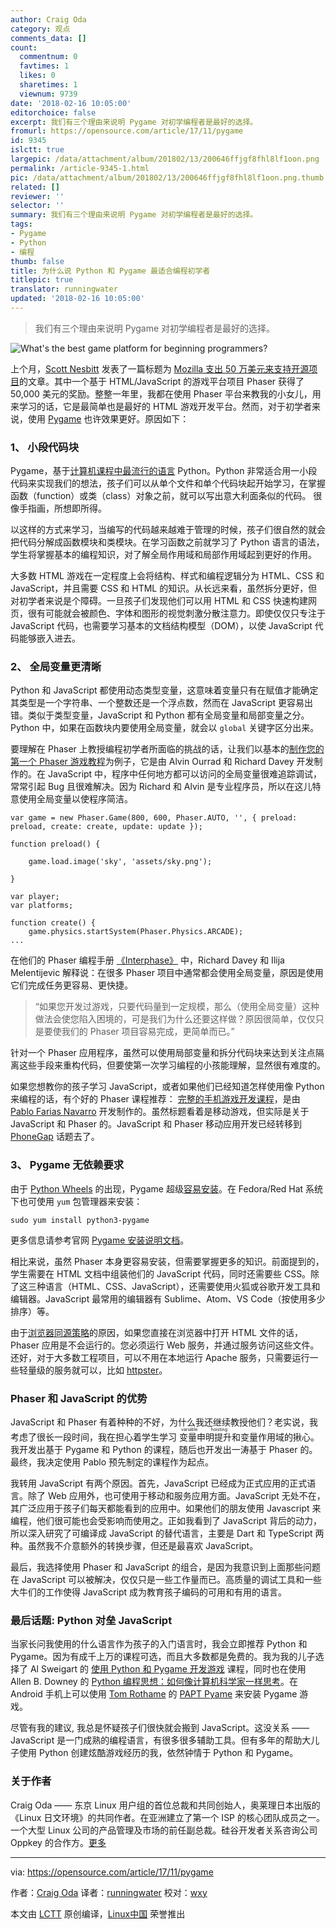 ```yaml
---
author: Craig Oda
category: 观点
comments_data: []
count:
  commentnum: 0
  favtimes: 1
  likes: 0
  sharetimes: 1
  viewnum: 9739
date: '2018-02-16 10:05:00'
editorchoice: false
excerpt: 我们有三个理由来说明 Pygame 对初学编程者是最好的选择。
fromurl: https://opensource.com/article/17/11/pygame
id: 9345
islctt: true
largepic: /data/attachment/album/201802/13/200646ffjgf8fhl8lf1oon.png
permalink: /article-9345-1.html
pic: /data/attachment/album/201802/13/200646ffjgf8fhl8lf1oon.png.thumb.jpg
related: []
reviewer: ''
selector: ''
summary: 我们有三个理由来说明 Pygame 对初学编程者是最好的选择。
tags:
- Pygame
- Python
- 编程
thumb: false
title: 为什么说 Python 和 Pygame 最适合编程初学者
titlepic: true
translator: runningwater
updated: '2018-02-16 10:05:00'
---
```



> 
> 我们有三个理由来说明 Pygame 对初学编程者是最好的选择。
> 
> 
> 


![What's the best game platform for beginning programmers?](/data/attachment/album/201802/13/200646ffjgf8fhl8lf1oon.png "What's the best game platform for beginning programmers?")


上个月，[Scott Nesbitt](https://opensource.com/users/scottnesbitt) 发表了一篇标题为 [Mozilla 支出 50 万美元来支持开源项目](https://opensource.com/article/17/10/news-october-14)的文章。其中一个基于 HTML/JavaScript 的游戏平台项目 Phaser 获得了 50,000 美元的奖励。整整一年里，我都在使用 Phaser 平台来教我的小女儿，用来学习的话，它是最简单也是最好的 HTML 游戏开发平台。然而，对于初学者来说，使用 [Pygame](https://www.pygame.org/news) 也许效果更好。原因如下：


### 1、 小段代码块


Pygame，基于[计算机课程中最流行的语言](https://cacm.acm.org/blogs/blog-cacm/176450-python-is-now-the-most-popular-introductory-teaching-language-at-top-u-s-universities/fulltext) Python。Python 非常适合用一小段代码来实现我们的想法，孩子们可以从单个文件和单个代码块起开始学习，在掌握函数（function）或类（class）对象之前，就可以写出意大利面条似的代码。 很像手指画，所想即所得。


以这样的方式来学习，当编写的代码越来越难于管理的时候，孩子们很自然的就会把代码分解成函数模块和类模块。在学习函数之前就学习了 Python 语言的语法，学生将掌握基本的编程知识，对了解全局作用域和局部作用域起到更好的作用。


大多数 HTML 游戏在一定程度上会将结构、样式和编程逻辑分为 HTML、CSS 和 JavaScript，并且需要 CSS 和 HTML 的知识。从长远来看，虽然拆分更好，但对初学者来说是个障碍。一旦孩子们发现他们可以用 HTML 和 CSS 快速构建网页，很有可能就会被颜色、字体和图形的视觉刺激分散注意力。即使仅仅只专注于 JavaScript 代码，也需要学习基本的文档结构模型（DOM），以使 JavaScript 代码能够嵌入进去。


### 2、 全局变量更清晰


Python 和 JavaScript 都使用动态类型变量，这意味着变量只有在赋值才能确定其类型是一个字符串、一个整数还是一个浮点数，然而在 JavaScript 更容易出错。类似于类型变量，JavaScript 和 Python 都有全局变量和局部变量之分。Python 中，如果在函数块内要使用全局变量，就会以 `global` 关键字区分出来。


要理解在 Phaser 上教授编程初学者所面临的挑战的话，让我们以基本的[制作您的第一个 Phaser 游戏教程](http://phaser.io/tutorials/making-your-first-phaser-game)为例子，它是由 Alvin Ourrad 和 Richard Davey 开发制作的。在 JavaScript 中，程序中任何地方都可以访问的全局变量很难追踪调试，常常引起 Bug 且很难解决。因为 Richard 和 Alvin 是专业程序员，所以在这儿特意使用全局变量以使程序简洁。



```
var game = new Phaser.Game(800, 600, Phaser.AUTO, '', { preload: preload, create: create, update: update });

function preload() {

    game.load.image('sky', 'assets/sky.png');

}

var player;
var platforms;

function create() {
    game.physics.startSystem(Phaser.Physics.ARCADE);
...

```

在他们的 Phaser 编程手册 [《Interphase》](https://phaser.io/interphase) 中，Richard Davey 和 Ilija Melentijevic 解释说：在很多 Phaser 项目中通常都会使用全局变量，原因是使用它们完成任务更容易、更快捷。



> 
> “如果您开发过游戏，只要代码量到一定规模，那么（使用全局变量）这种做法会使您陷入困境的，可是我们为什么还要这样做？原因很简单，仅仅只是要使我们的 Phaser 项目容易完成，更简单而已。”
> 
> 
> 


针对一个 Phaser 应用程序，虽然可以使用局部变量和拆分代码块来达到关注点隔离这些手段来重构代码，但要使第一次学习编程的小孩能理解，显然很有难度的。


如果您想教你的孩子学习 JavaScript，或者如果他们已经知道怎样使用像 Python 来编程的话，有个好的 Phaser 课程推荐： [完整的手机游戏开发课程](https://academy.zenva.com/product/the-complete-mobile-game-development-course-platinum-edition/)，是由 [Pablo Farias Navarro](https://gamedevacademy.org/author/fariazz/) 开发制作的。虽然标题看着是移动游戏，但实际是关于 JavaScript 和 Phaser 的。JavaScript 和 Phaser 移动应用开发已经转移到 [PhoneGap](https://phonegap.com/) 话题去了。


### 3、 Pygame 无依赖要求


由于 [Python Wheels](https://pythonwheels.com/) 的出现，Pygame 超级[容易安装](https://pypi.python.org/pypi/Pygame)。在 Fedora/Red Hat 系统下也可使用 `yum` 包管理器来安装：



```
sudo yum install python3-pygame

```

更多信息请参考官网 [Pygame 安装说明文档](http://www.pygame.org/wiki/GettingStarted#Pygame%20Installation)。


相比来说，虽然 Phaser 本身更容易安装，但需要掌握更多的知识。前面提到的，学生需要在 HTML 文档中组装他们的 JavaScript 代码，同时还需要些 CSS。除了这三种语言（HTML、CSS、JavaScript），还需要使用火狐或谷歌开发工具和编辑器。JavaScript 最常用的编辑器有 Sublime、Atom、VS Code（按使用多少排序）等。


由于[浏览器同源策略](https://blog.chromium.org/2008/12/security-in-depth-local-web-pages.html)的原因，如果您直接在浏览器中打开 HTML 文件的话，Phaser 应用是不会运行的。您必须运行 Web 服务，并通过服务访问这些文件。还好，对于大多数工程项目，可以不用在本地运行 Apache 服务，只需要运行一些轻量级的服务就可以，比如 [httpster](https://simbco.github.io/httpster/)。


### Phaser 和 JavaScript 的优势


JavaScript 和 Phaser 有着种种的不好，为什么我还继续教授他们？老实说，我考虑了很长一段时间，我在担心着学生学习<ruby> 变量申明提升 <rt>  variable hoisting </rt></ruby>和变量作用域的揪心。我开发出基于 Pygame 和 Python 的课程，随后也开发出一涛基于 Phaser 的。最终，我决定使用 Pablo 预先制定的课程作为起点。


我转用 JavaScript 有两个原因。首先，JavaScript 已经成为正式应用的正式语言。除了 Web 应用外，也可使用于移动和服务应用方面。JavaScript 无处不在，其广泛应用于孩子们每天都能看到的应用中。如果他们的朋友使用 Javascript 来编程，他们很可能也会受影响而使用之。正如我看到了 JavaScript 背后的动力，所以深入研究了可编译成 JavaScript 的替代语言，主要是 Dart 和 TypeScript 两种。虽然我不介意额外的转换步骤，但还是最喜欢 JavaScript。


最后，我选择使用 Phaser 和 JavaScript 的组合，是因为我意识到上面那些问题在 JavaScript 可以被解决，仅仅只是一些工作量而已。高质量的调试工具和一些大牛们的工作使得 JavaScript 成为教育孩子编码的可用和有用的语言。


### 最后话题: Python 对垒 JavaScript


当家长问我使用的什么语言作为孩子的入门语言时，我会立即推荐 Python 和 Pygame。因为有成千上万的课程可选，而且大多数都是免费的。我为我的儿子选择了 Al Sweigart 的 [使用 Python 和 Pygame 开发游戏](https://inventwithpython.com/makinggames.pdf) 课程，同时也在使用 Allen B. Downey 的 [Python 编程思想：如何像计算机科学家一样思考](http://greenteapress.com/thinkpython/html/index.html)。在 Android 手机上可以使用 [Tom Rothame](https://github.com/renpytom) 的 [PAPT Pyame](https://github.com/renpytom/rapt-pygame-example) 来安装 Pygame 游戏。


尽管有我的建议, 我总是怀疑孩子们很快就会搬到 JavaScript。这没关系 —— JavaScript 是一门成熟的编程语言，有很多很多辅助工具。但有多年的帮助大儿子使用 Python 创建炫酷游戏经历的我，依然钟情于 Python 和 Pygame。


### 关于作者


Craig Oda —— 东京 Linux 用户组的首位总裁和共同创始人，奥莱理日本出版的《Linux 日文环境》的共同作者。在亚洲建立了第一个 ISP 的核心团队成员之一。一个大型 Linux 公司的产品管理及市场的前任副总裁。硅谷开发者关系咨询公司 Oppkey 的合作方。[更多](https://opensource.com/users/codetricity)




---


via: <https://opensource.com/article/17/11/pygame>


作者：[Craig Oda](https://opensource.com/users/codetricity) 译者：[runningwater](https://github.com/runningwater) 校对：[wxy](https://github.com/wxy)


本文由 [LCTT](https://github.com/LCTT/TranslateProject) 原创编译，[Linux中国](https://linux.cn/) 荣誉推出